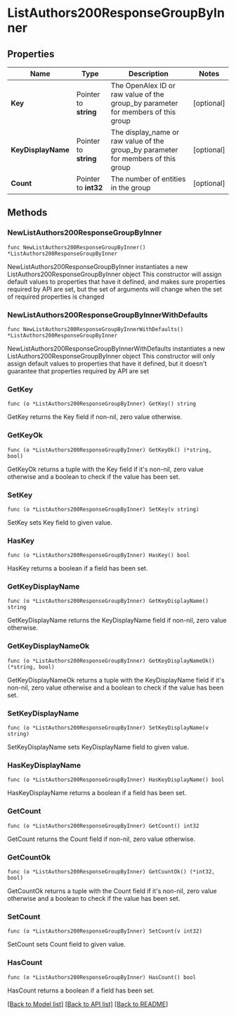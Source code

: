 # ListAuthors200ResponseGroupByInner

## Properties

Name | Type | Description | Notes
------------ | ------------- | ------------- | -------------
**Key** | Pointer to **string** | The OpenAlex ID or raw value of the group_by parameter for members of this group | [optional] 
**KeyDisplayName** | Pointer to **string** | The display_name or raw value of the group_by parameter for members of this group | [optional] 
**Count** | Pointer to **int32** | The number of entities in the group | [optional] 

## Methods

### NewListAuthors200ResponseGroupByInner

`func NewListAuthors200ResponseGroupByInner() *ListAuthors200ResponseGroupByInner`

NewListAuthors200ResponseGroupByInner instantiates a new ListAuthors200ResponseGroupByInner object
This constructor will assign default values to properties that have it defined,
and makes sure properties required by API are set, but the set of arguments
will change when the set of required properties is changed

### NewListAuthors200ResponseGroupByInnerWithDefaults

`func NewListAuthors200ResponseGroupByInnerWithDefaults() *ListAuthors200ResponseGroupByInner`

NewListAuthors200ResponseGroupByInnerWithDefaults instantiates a new ListAuthors200ResponseGroupByInner object
This constructor will only assign default values to properties that have it defined,
but it doesn't guarantee that properties required by API are set

### GetKey

`func (o *ListAuthors200ResponseGroupByInner) GetKey() string`

GetKey returns the Key field if non-nil, zero value otherwise.

### GetKeyOk

`func (o *ListAuthors200ResponseGroupByInner) GetKeyOk() (*string, bool)`

GetKeyOk returns a tuple with the Key field if it's non-nil, zero value otherwise
and a boolean to check if the value has been set.

### SetKey

`func (o *ListAuthors200ResponseGroupByInner) SetKey(v string)`

SetKey sets Key field to given value.

### HasKey

`func (o *ListAuthors200ResponseGroupByInner) HasKey() bool`

HasKey returns a boolean if a field has been set.

### GetKeyDisplayName

`func (o *ListAuthors200ResponseGroupByInner) GetKeyDisplayName() string`

GetKeyDisplayName returns the KeyDisplayName field if non-nil, zero value otherwise.

### GetKeyDisplayNameOk

`func (o *ListAuthors200ResponseGroupByInner) GetKeyDisplayNameOk() (*string, bool)`

GetKeyDisplayNameOk returns a tuple with the KeyDisplayName field if it's non-nil, zero value otherwise
and a boolean to check if the value has been set.

### SetKeyDisplayName

`func (o *ListAuthors200ResponseGroupByInner) SetKeyDisplayName(v string)`

SetKeyDisplayName sets KeyDisplayName field to given value.

### HasKeyDisplayName

`func (o *ListAuthors200ResponseGroupByInner) HasKeyDisplayName() bool`

HasKeyDisplayName returns a boolean if a field has been set.

### GetCount

`func (o *ListAuthors200ResponseGroupByInner) GetCount() int32`

GetCount returns the Count field if non-nil, zero value otherwise.

### GetCountOk

`func (o *ListAuthors200ResponseGroupByInner) GetCountOk() (*int32, bool)`

GetCountOk returns a tuple with the Count field if it's non-nil, zero value otherwise
and a boolean to check if the value has been set.

### SetCount

`func (o *ListAuthors200ResponseGroupByInner) SetCount(v int32)`

SetCount sets Count field to given value.

### HasCount

`func (o *ListAuthors200ResponseGroupByInner) HasCount() bool`

HasCount returns a boolean if a field has been set.


[[Back to Model list]](../README.md#documentation-for-models) [[Back to API list]](../README.md#documentation-for-api-endpoints) [[Back to README]](../README.md)


